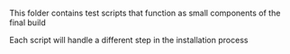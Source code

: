 This folder contains test scripts that function as small components of the final build

Each script will handle a different step in the installation process
